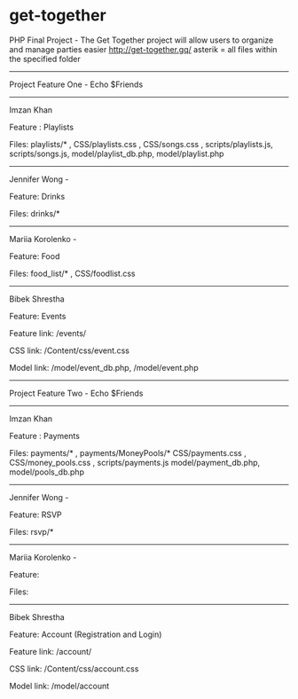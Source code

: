 # get-together
PHP Final Project - The Get Together project will allow users to organize and manage parties easier
http://get-together.gq/
asterik = all files within the specified folder

----------------------------------------------------------

Project Feature One - Echo $Friends

----------------------------------------------------------

Imzan Khan 

Feature : Playlists 

Files: playlists/* ,
CSS/playlists.css , CSS/songs.css , 
scripts/playlists.js, scripts/songs.js,
model/playlist_db.php, model/playlist.php


-----------------------------------------
Jennifer Wong - 

Feature: Drinks

Files: drinks/*



-----------------------------------------

Mariia Korolenko - 

Feature: Food

Files: food_list/* , CSS/foodlist.css


-----------------------------------------

Bibek Shrestha

Feature: Events 

Feature link: <root>/events/
  
CSS link: <root>/Content/css/event.css
  
Model link: <root>/model/event_db.php, <root>/model/event.php
  
------------------------------------------------------------------------------------------------------------ 
  
Project Feature Two - Echo $Friends

------------------------------------------------------------------------------------------------------------

Imzan Khan 

Feature : Payments 

Files: payments/* , payments/MoneyPools/*
CSS/payments.css , CSS/money_pools.css , 
scripts/payments.js
model/payment_db.php, model/pools_db.php


-----------------------------------------
Jennifer Wong - 

Feature: RSVP

Files: rsvp/*



-----------------------------------------

Mariia Korolenko - 

Feature: 

Files: 


-----------------------------------------

Bibek Shrestha

Feature: Account (Registration and Login)

Feature link: <root>/account/
  
CSS link: <root>/Content/css/account.css
  
Model link: <root>/model/account
